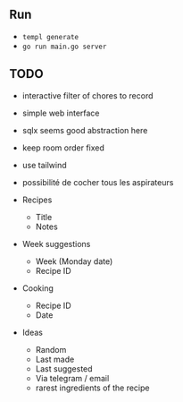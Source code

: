## Run

- `templ generate`
- `go run main.go server`

## TODO

- interactive filter of chores to record
- simple web interface
- sqlx seems good abstraction here
- keep room order fixed
- use tailwind
- possibilité de cocher tous les aspirateurs

- Recipes
  - Title
  - Notes
- Week suggestions
  - Week (Monday date)
  - Recipe ID
- Cooking

  - Recipe ID
  - Date

- Ideas
  - Random
  - Last made
  - Last suggested
  - Via telegram / email
  - rarest ingredients of the recipe
